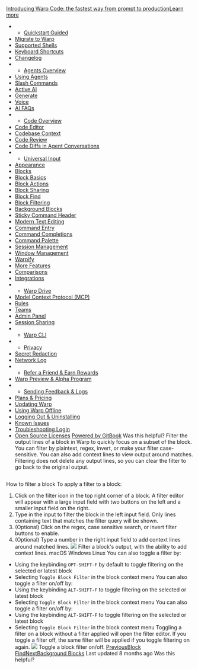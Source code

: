 [Introducing Warp Code: the fastest way from prompt to productionLearn more ](https://www.warp.dev/blog/introducing-warp-code-prompt-to-prod)
 * * [Quickstart Guided](/)
 * [Migrate to Warp](/getting-started/migrate-to-warp)
 * [Supported Shells](/getting-started/supported-shells)
 * [Keyboard Shortcuts](/getting-started/keyboard-shortcuts)
 * [Changelog](/getting-started/changelog)
 * * [Agents Overview](/agents/agents-overview)
 * [Using Agents](/agents/using-agents)
 * [Slash Commands](/agents/slash-commands)
 * [Active AI](/agents/active-ai)
 * [Generate](/agents/generate)
 * [Voice](/agents/voice)
 * [AI FAQs](/agents/ai-faqs)
 * * [Code Overview](/code/code-overview)
 * [Code Editor](/code/code-editor)
 * [Codebase Context](/code/codebase-context)
 * [Code Review](/code/code-review)
 * [Code Diffs in Agent Conversations](/code/reviewing-code)
 * * [Universal Input](/terminal/universal-input)
 * [Appearance](/terminal/appearance)
 * [Blocks](/terminal/blocks)
 * [Block Basics](/terminal/blocks/block-basics)
 * [Block Actions](/terminal/blocks/block-actions)
 * [Block Sharing](/terminal/blocks/block-sharing)
 * [Block Find](/terminal/blocks/find)
 * [Block Filtering](/terminal/blocks/block-filtering)
 * [Background Blocks](/terminal/blocks/background-blocks)
 * [Sticky Command Header](/terminal/blocks/sticky-command-header)
 * [Modern Text Editing](/terminal/editor)
 * [Command Entry](/terminal/entry)
 * [Command Completions](/terminal/command-completions)
 * [Command Palette](/terminal/command-palette)
 * [Session Management](/terminal/sessions)
 * [Window Management](/terminal/windows)
 * [Warpify](/terminal/warpify)
 * [More Features](/terminal/more-features)
 * [Comparisons](/terminal/comparisons)
 * [Integrations](/terminal/integrations-and-plugins)
 * * [Warp Drive](/knowledge-and-collaboration/warp-drive)
 * [Model Context Protocol (MCP)](/knowledge-and-collaboration/mcp)
 * [Rules](/knowledge-and-collaboration/rules)
 * [Teams](/knowledge-and-collaboration/teams)
 * [Admin Panel](/knowledge-and-collaboration/admin-panel)
 * [Session Sharing](/knowledge-and-collaboration/session-sharing)
 * * [Warp CLI](/developers/cli)
 * * [Privacy](/privacy/privacy)
 * [Secret Redaction](/privacy/secret-redaction)
 * [Network Log](/privacy/network-log)
 * * [Refer a Friend & Earn Rewards](/community/refer-a-friend)
 * [Warp Preview & Alpha Program](/community/warp-preview-and-alpha-program)
 * * [Sending Feedback & Logs](/support-and-billing/sending-us-feedback)
 * [Plans & Pricing](/support-and-billing/plans-and-pricing)
 * [Updating Warp](/support-and-billing/updating-warp)
 * [Using Warp Offline](/support-and-billing/using-warp-offline)
 * [Logging Out & Uninstalling](/support-and-billing/uninstalling-warp)
 * [Known Issues](/support-and-billing/known-issues)
 * [Troubleshooting Login](/support-and-billing/troubleshooting-login-issues)
 * [Open Source Licenses](/support-and-billing/licenses)
[Powered by GitBook](https://www.gitbook.com/?utm_source=content&utm_medium=trademark&utm_campaign=-MbqIgTw17KQvq_DQuRr)
Was this helpful?
Filter the output lines of a block in Warp to quickly focus on a subset of the block. You can filter by plaintext, regex, invert, or make your filter case-sensitive. You can also add context lines to view output around matches. Filtering does not delete any output lines, so you can clear the filter to go back to the original output.
## 
[](#how-to-filter-a-block)
How to filter a block
To apply a filter to a block:
 1. Click on the filter icon in the top right corner of a block. A filter editor will appear with a large input field with two buttons on the left and a smaller input field on the right.
 2. Type in the input to filter the block in the left input field. Only lines containing text that matches the filter query will be shown.
 3. (Optional) Click on the regex, case sensitive search, or invert filter buttons to enable.
 4. (Optional) Type a number in the right input field to add context lines around matched lines.
![](https://docs.warp.dev/~gitbook/image?url=https%3A%2F%2F2297236823-files.gitbook.io%2F%7E%2Ffiles%2Fv0%2Fb%2Fgitbook-x-prod.appspot.com%2Fo%2Fspaces%252F-MbqIgTw17KQvq_DQuRr%252Fuploads%252Fgit-blob-5f6785698f91c37b77b73df65d4d4d93808bec3a%252Fblock_filtering_with_context_lines.gif%3Falt%3Dmedia%26token%3D1008c7bb-0679-40c8-a936-8acb60208eef&width=768&dpr=4&quality=100&sign=c644bc03&sv=2)
Filter a block's output, with the ability to add context lines.
macOS
Windows
Linux
You can also toggle a filter by:
 * Using the keybinding `OPT-SHIFT-F` by default to toggle filtering on the selected or latest block
 * Selecting `Toggle Block Filter` in the block context menu
You can also toggle a filter on/off by:
 * Using the keybinding `ALT-SHIFT-F` to toggle filtering on the selected or latest block
 * Selecting `Toggle Block Filter` in the block context menu
You can also toggle a filter on/off by:
 * Using the keybinding `ALT-SHIFT-F` to toggle filtering on the selected or latest block
 * Selecting `Toggle Block Filter` in the block context menu
Toggling a filter on a block without a filter applied will open the filter editor. If you toggle a filter off, the same filter will be applied if you toggle filtering on again.
![](https://docs.warp.dev/~gitbook/image?url=https%3A%2F%2F2297236823-files.gitbook.io%2F%7E%2Ffiles%2Fv0%2Fb%2Fgitbook-x-prod.appspot.com%2Fo%2Fspaces%252F-MbqIgTw17KQvq_DQuRr%252Fuploads%252Fgit-blob-6ef2a07dd1deac53be41c2fa3c8b9dcdb4a8bc42%252Fblock_filtering_toggle.gif%3Falt%3Dmedia&width=768&dpr=4&quality=100&sign=f61a5d67&sv=2)
Toggle a block filter on/off.
[PreviousBlock Find](/terminal/blocks/find)[NextBackground Blocks](/terminal/blocks/background-blocks)
Last updated 8 months ago
Was this helpful?